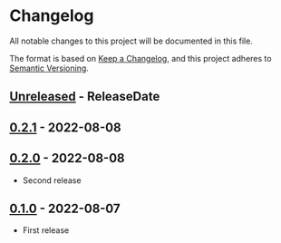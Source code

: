 # Changelog

All notable changes to this project will be documented in this file.

The format is based on [Keep a Changelog](https://keepachangelog.com/en/1.1.0/),
and this project adheres to [Semantic Versioning](https://semver.org/spec/v2.0.0.html).

<!-- next-header -->

## [Unreleased] - ReleaseDate

## [0.2.1] - 2022-08-08

## [0.2.0] - 2022-08-08

* Second release

## [0.1.0] - 2022-08-07

* First release

<!-- next-url -->
[Unreleased]: https://github.com/gifnksm/rust-template-generated-lib/compare/v0.2.1...HEAD
[0.2.1]: https://github.com/gifnksm/rust-template-generated-lib/compare/v0.2.0...v0.2.1
[0.2.0]: https://github.com/gifnksm/rust-template-generated-lib/compare/{{tag_name}}...v0.2.0
[0.1.0]: https://github.com/gifnksm/rust-template-generated-lib/commits/{{tag_name}}
